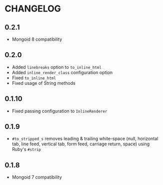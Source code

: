 # CHANGELOG

## 0.2.1

- Mongoid 8 compatibility

## 0.2.0

- Added `linebreaks` option to `to_inline_html`
- Added `inline_render_class` configuration option
- Fixed `to_inline_html`
- Fixed usage of String methods

## 0.1.10

- Fixed passing configuration to `InlineRenderer`

## 0.1.9

- `#to_stripped_s` removes leading & trailing white-space (null, horizontal tab, line feed, vertical tab, form feed, carriage return, space) using Ruby's `#strip`

## 0.1.8

- Mongoid 7 compatibility
